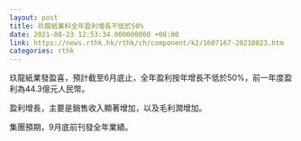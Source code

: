 ```yaml
---
layout: post
title: 玖龍紙業料全年盈利增長不低於50%
date: 2021-08-23 12:53:34.000000000 +08:00
link: https://news.rthk.hk/rthk/ch/component/k2/1607167-20210823.htm
categories: rthk
---
```


玖龍紙業發盈喜，預計截至6月底止，全年盈利按年增長不低於50%，前一年度盈利為44.3億元人民幣。

盈利增長，主要是銷售收入顯著增加，以及毛利潤增加。

集團預期，9月底前刊發全年業績。
